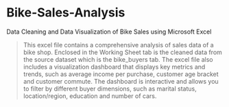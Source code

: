 # Bike-Sales-Analysis
Data Cleaning and Data Visualization of Bike Sales using Microsoft Excel
>This excel file contains a comprehensive analysis of sales data of a bike shop. Enclosed in the Working Sheet tab is the cleaned data from the source dataset which is the bike_buyers tab. The excel file also includes a visualization dashboard that displays key metrics and trends, such as average income per purchase, customer age bracket and customer commute. The dashboard is interactive and allows you to filter by different buyer dimensions, such as marital status, location/region, education and number of cars.
